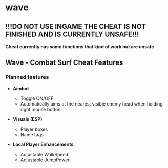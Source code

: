# wave
## !!!DO NOT USE INGAME THE CHEAT IS NOT FINISHED AND IS CURRENTLY UNSAFE!!!

**Cheat currently has some functions that kind of work but are unsafe**

## Wave - Combat Surf Cheat Features

### Planned features
- **Aimbot**
  - Toggle ON/OFF
  - Automatically aims at the nearest visible enemy head when holding right mouse button

- **Visuals (ESP)**
  - Player boxes
  - Name tags

- **Local Player Enhancements**
  - Adjustable WalkSpeed
  - Adjustable JumpPower

